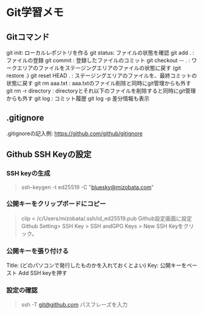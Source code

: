# Git学習メモ
## Gitコマンド
git init: ローカルレポジトリを作る
git status: ファイルの状態を確認
git add . : ファイルの登録
git commit : 登録したファイルのコミット
git checkout -- . : ワークエリアのファイルをステージングエリアのファイルの状態に戻す (git restore .)
git reset HEAD . : ステージングエリアのファイルを、最終コミットの状態に戻す
git rm aaa.txt : aaa.txtのファイル削除と同時にgit管理からも外す
git rm -r directory : directoryとそれ以下のファイルを削除すると同時にgit管理からも外す
git log : コミット履歴  git log -p 差分情報も表示


## .gitignore
.gitignoreの記入例: https://github.com/github/gitignore


## Github SSH Keyの設定
### SSH keyの生成
> ssh-keygen -t ed25519 -C "bluesky@mizobata.com"
### 公開キーをクリップボードにコピー
> clip < /c/Users/mizobata/.ssh/id_ed25519.pub
Github設定画面に設定
Github Setting> SSH Key > SSH andGPG Keys > New SSH Keyをクリック。
### 公開キーを張り付ける
Title: (どのパソコンで発行したものかを入れておくとよい) 
Key: 公開キーをペースト
Add SSH keyを押す
### 設定の確認
> ssh -T git@github.com
パスフレーズを入力

